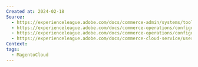 ```yaml
---
Created at: 2024-02-18
Source:
  - https://experienceleague.adobe.com/docs/commerce-admin/systems/tools/cron.html
  - https://experienceleague.adobe.com/docs/commerce-operations/configuration-guide/cli/configure-cron-jobs.html
  - https://experienceleague.adobe.com/docs/commerce-operations/configuration-guide/crons/custom-cron.html
  - https://experienceleague.adobe.com/docs/commerce-cloud-service/user-guide/configure/app/properties/crons-property.html
Context: 
tags:
  - MagentoCloud
---
```

